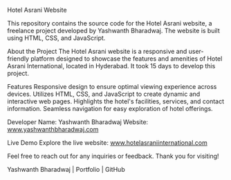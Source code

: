 Hotel Asrani Website

This repository contains the source code for the Hotel Asrani website, a freelance project developed by Yashwanth Bharadwaj. The website is built using HTML, CSS, and JavaScript.

About the Project
The Hotel Asrani website is a responsive and user-friendly platform designed to showcase the features and amenities of Hotel Asrani International, located in Hyderabad. It took 15 days to develop this project.

Features
Responsive design to ensure optimal viewing experience across devices.
Utilizes HTML, CSS, and JavaScript to create dynamic and interactive web pages.
Highlights the hotel's facilities, services, and contact information.
Seamless navigation for easy exploration of hotel offerings.

Developer
Name: Yashwanth Bharadwaj
Website: www.yashwanthbharadwaj.com

Live Demo
Explore the live website: www.hotelasraniinternational.com

Feel free to reach out for any inquiries or feedback. Thank you for visiting!

Yashwanth Bharadwaj | Portfolio | GitHub
